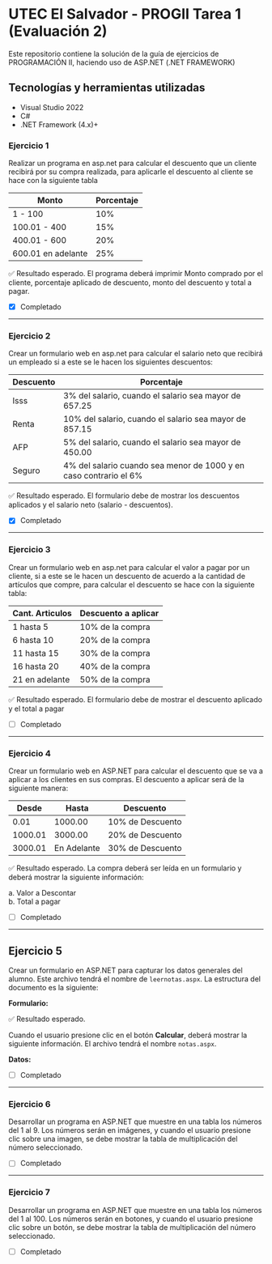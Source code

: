 ﻿# UTEC El Salvador - PROGII Tarea 1 (Evaluación 2)

Este repositorio contiene la solución de la guía de ejercicios de PROGRAMACIÓN II, haciendo uso de ASP.NET (.NET FRAMEWORK)

## Tecnologías y herramientas utilizadas

* Visual Studio 2022
* C#
* .NET Framework (4.x)+

### Ejercicio 1

Realizar un programa en asp.net para calcular el descuento que un cliente recibirá por su compra realizada, para aplicarle el descuento al cliente se hace con la siguiente tabla

| Monto           | Porcentaje |
|-----------------|------------|
| 1 - 100         | 10%        |
| 100.01 - 400    | 15%        |
| 400.01 - 600    | 20%        |
| 600.01 en adelante | 25%     |


:white_check_mark: Resultado esperado.
El programa deberá imprimir Monto comprado por el cliente, porcentaje aplicado de descuento, monto del descuento y total a pagar.

- [x] Completado

---

### Ejercicio 2

Crear un formulario web en asp.net para calcular el salario neto que recibirá un empleado si a este se le hacen los siguientes descuentos:

| Descuento | Porcentaje                                                              |
|-----------|-------------------------------------------------------------------------|
| Isss      | 3% del salario, cuando el salario sea mayor de 657.25                   |
| Renta     | 10% del salario, cuando el salario sea mayor de 857.15                  |
| AFP       | 5% del salario, cuando el salario sea mayor de 450.00                   |
| Seguro    | 4% del salario cuando sea menor de 1000 y en caso contrario el 6%       |

:white_check_mark: Resultado esperado.
El formulario debe de mostrar los descuentos aplicados y el salario neto (salario - descuentos).

- [x] Completado

---
### Ejercicio 3
Crear un formulario web en asp.net para calcular el valor a pagar por un cliente, si a este se le hacen un descuento de acuerdo a la cantidad de artículos que compre, para calcular el descuento se hace con la siguiente tabla:

| Cant. Articulos | Descuento a aplicar                                                     |
|-----------------|-------------------------------------------------------------------------|
| 1 hasta 5       | 10% de la compra														|
| 6 hasta 10      | 20% de la compra														|
| 11 hasta 15     | 30% de la compra														|
| 16 hasta 20     | 40% de la compra														|
| 21 en adelante  | 50% de la compra														|

:white_check_mark: Resultado esperado.
El formulario debe de mostrar el descuento aplicado y el total a pagar

- [ ] Completado

---
### Ejercicio 4

Crear un formulario web en ASP.NET para calcular el descuento que se va a aplicar a los clientes en sus compras. El descuento a aplicar será de la siguiente manera:

| Desde   | Hasta    | Descuento        |
|---------|----------|------------------|
| 0.01    | 1000.00  | 10% de Descuento |
| 1000.01 | 3000.00  | 20% de Descuento |
| 3000.01 | En Adelante | 30% de Descuento |

:white_check_mark: Resultado esperado.
La compra deberá ser leída en un formulario y deberá mostrar la siguiente información:

a. Valor a Descontar  
b. Total a pagar

- [ ] Completado

---
## Ejercicio 5

Crear un formulario en ASP.NET para capturar los datos generales del alumno. Este archivo tendrá el nombre de `leernotas.aspx`. La estructura del documento es la siguiente:

**Formulario:**

:white_check_mark: Resultado esperado.

Cuando el usuario presione clic en el botón **Calcular**, deberá mostrar la siguiente información. El archivo tendrá el nombre `notas.aspx`.

**Datos:**

- [ ] Completado
---

### Ejercicio 6

Desarrollar un programa en ASP.NET que muestre en una tabla los números del 1 al 9. Los números serán en imágenes, y cuando el usuario presione clic sobre una imagen, se debe mostrar la tabla de multiplicación del número seleccionado.

- [ ] Completado

---

### Ejercicio 7

Desarrollar un programa en ASP.NET que muestre en una tabla los números del 1 al 100. Los números serán en botones, y cuando el usuario presione clic sobre un botón, se debe mostrar la tabla de multiplicación del número seleccionado.

- [ ] Completado